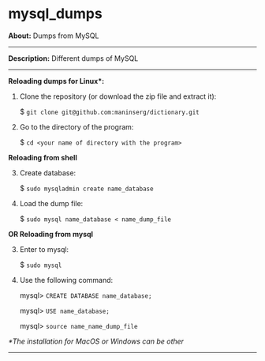 # mysql_dumps

**About:** Dumps from MySQL

<hr>

**Description:** Different dumps of MySQL

<hr>

<b>Reloading dumps for Linux*:</b>

1. Clone the repository (or download the zip file and extract it):

    $ `git clone git@github.com:maninserg/dictionary.git`

2. Go to the directory of the program:
   
    $ `cd <your name of directory with the program>`

**Reloading from shell**

3. Create database:
   
    $ `sudo mysqladmin create name_database`
    
4. Load the dump file:

    $ `sudo mysql name_database < name_dump_file`
    
**OR Reloading from mysql**

3. Enter to mysql:

    $ `sudo mysql`

4. Use the following command:
    
    mysql> `CREATE DATABASE name_database;`
    
    mysql> `USE name_database;`
    
    mysql> `source name_name_dump_file`
    
<i>*The installation for MacOS or Windows can be other</i>

<hr>

